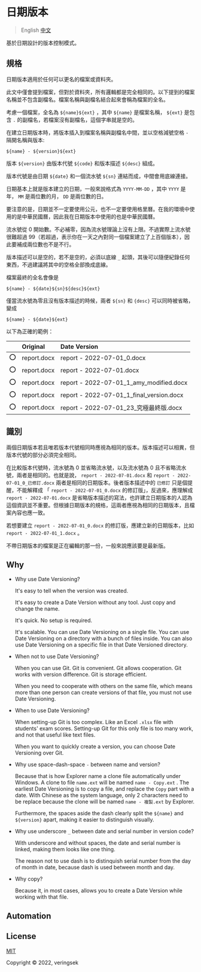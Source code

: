 # 日期版本

> English [中文](README-zh.md)

基於日期設計的版本控制模式。

## 規格

日期版本適用於任何可以更名的檔案或資料夾。

此文中僅會提到檔案，但對於資料夾，所有邏輯都是完全相同的。以下提到的檔案名稱並不包含副檔名。檔案名稱與副檔名結合起來會稱為檔案的全名。

考慮一個檔案，全名為 `${name}${ext}` ，其中 `${name}` 是檔案名稱， `${ext}` 是包含 `.` 的副檔名，若檔案沒有副檔名，這個字串就是空的。

在建立日期版本時，將版本插入到檔案名稱與副檔名中間，並以空格減號空格 ` - ` 隔開名稱與版本:

```
${name} - ${version}${ext}
```

版本 `${version}` 由版本代號 `${code}` 和版本描述 `${desc}` 組成。

版本代號是由日期 `${date}` 和一個流水號 `${sn}` 連結而成，中間會用底線連接。

日期基本上就是版本建立的日期，一般來說格式為 `YYYY-MM-DD` ，其中 `YYYY` 是年， `MM` 是兩位數的月， `DD` 是兩位數的日。

要注意的是，日期並不一定要使用公元，也不一定要使用格里曆。在我的環境中使用的是中華民國曆，因此我在日期版本中使用的也是中華民國曆。

流水號從 0 開始數。不必補零，因為流水號理論上沒有上限。不過實際上流水號很難超過 99（若超過，表示你在一天之內對同一個檔案建立了上百個版本），因此要補成兩位數也不是不行。

版本描述可以是空的，若不是空的，必須以底線 `_` 起頭，其後可以隨便紀錄任何東西，不過建議將其中的空格全部換成底線。

檔案最終的全名會像是

```
${name} - ${date}${sn}${desc}${ext}
```

僅當流水號為零且沒有版本描述的時候，兩者 `${sn}` 和 `{desc}` 可以同時被省略，變成

```
${name} - ${date}${ext}
```

以下為正確的範例：

|    | Original    | Date Version                             |
|:--:|:------------|:-----------------------------------------|
| ⭕ | report.docx | report - 2022-07-01_0.docx               |
| ⭕ | report.docx | report - 2022-07-01.docx                 |
| ⭕ | report.docx | report - 2022-07-01_1_amy_modified.docx  |
| ⭕ | report.docx | report - 2022-07-01_1_final_version.docx |
| ⭕ | report.docx | report - 2022-07-01_23_究極最終版.docx    |

## 識別

兩個日期版本若且唯若版本代號相同時應視為相同的版本。版本描述可以相異，但版本代號的部分必須完全相同。

在比較版本代號時，流水號為 0 並省略流水號，以及流水號為 0 且不省略流水號，兩者是相同的。也就是說， `report - 2022-07-01.docx` 和 `report - 2022-07-01_0_已修訂.docx` 兩者是相同的日期版本。後者版本描述中的 `已修訂` 只是個提醒，不能解釋成 「 `report - 2022-07-01_0.docx` 的修訂版」，反過來，應理解成 `report - 2022-07-01.docx` 是省略版本描述的寫法，也許建立日期版本的人認為這個資訊並不重要。但根據日期版本的規格，這兩者應視為相同的日期版本，且檔案內容也應一致。

若想要建立 `report - 2022-07-01_0.docx` 的修訂版，應建立新的日期版本，比如 `report - 2022-07-01_1.docx` 。

不帶日期版本的檔案是正在編輯的那一份，一般來說應該要是最新版。

## Why

* Why use Date Versioning?

  It's easy to tell when the version was created.

  It's easy to create a Date Version without any tool. Just copy and change the name.

  It's quick. No setup is required.

  It's scalable. You can use Date Versioning on a single file. You can use Date Versioning on a directory with a bunch of files inside. You can also use Date Versioning on a specific file in that Date Versioned directory.

* When not to use Date Versioning?

  When you can use Git. Git is convenient. Git allows cooperation. Git works with version difference. Git is storage efficient.

  When you need to cooperate with others on the same file, which means more than one person can create versions of that file, you must not use Date Versioning.

* When to use Date Versioning?

  When setting-up Git is too complex. Like an Excel `.xlsx` file with students' exam scores. Setting-up Git for this only file is too many work, and not that useful like text files.

  When you want to quickly create a version, you can choose Date Versioning over Git.

* Why use space-dash-space ` - ` between name and version?

  Because that is how Explorer name a clone file automatically under Windows. A clone to file `name.ext` will be named `name - Copy.ext` . The earliest Date Versioning is to copy a file, and replace the `Copy` part with a date. With Chinese as the system language, only 2 characters need to be replace because the clone will be named `name - 複製.ext` by Explorer.

  Furthermore, the spaces aside the dash clearly split the `${name}` and `${version}` apart, making it easier to distinguish visually.

* Why use underscore `_` between date and serial number in version code?

  With underscore and without spaces, the date and serial number is linked, making them looks like one thing.

  The reason not to use dash is to distinquish serial number from the day of month in date, because dash is used between month and day.

* Why copy?

  Because it, in most cases, allows you to create a Date Version while working with that file.

## Automation

## License

[MIT](http://opensource.org/licenses/MIT)

Copyright © 2022, veringsek
